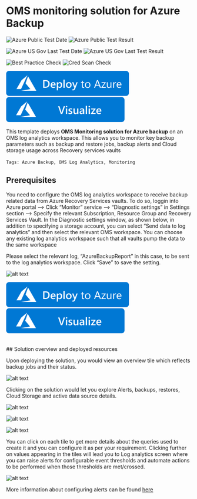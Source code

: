 # OMS monitoring solution for Azure Backup

![Azure Public Test Date](https://azurequickstartsservice.blob.core.windows.net/badges/101-backup-oms-monitoring/PublicLastTestDate.svg)
![Azure Public Test Result](https://azurequickstartsservice.blob.core.windows.net/badges/101-backup-oms-monitoring/PublicDeployment.svg)

![Azure US Gov Last Test Date](https://azurequickstartsservice.blob.core.windows.net/badges/101-backup-oms-monitoring/FairfaxLastTestDate.svg)
![Azure US Gov Last Test Result](https://azurequickstartsservice.blob.core.windows.net/badges/101-backup-oms-monitoring/FairfaxDeployment.svg)

![Best Practice Check](https://azurequickstartsservice.blob.core.windows.net/badges/101-backup-oms-monitoring/BestPracticeResult.svg)
![Cred Scan Check](https://azurequickstartsservice.blob.core.windows.net/badges/101-backup-oms-monitoring/CredScanResult.svg)

[![Deploy To Azure](https://raw.githubusercontent.com/Azure/azure-quickstart-templates/master/1-CONTRIBUTION-GUIDE/images/deploytoazure.svg?sanitize=true)](https://portal.azure.com/#create/Microsoft.Template/uri/https%3A%2F%2Fraw.githubusercontent.com%2FAzure%2Fazure-quickstart-templates%2Fmaster%2F101-backup-oms-monitoring%2Fazuredeploy.json)
[![Visualize](https://raw.githubusercontent.com/Azure/azure-quickstart-templates/master/1-CONTRIBUTION-GUIDE/images/visualizebutton.svg?sanitize=true)](http://armviz.io/#/?load=https%3A%2F%2Fraw.githubusercontent.com%2FAzure%2Fazure-quickstart-templates%2Fmaster%2F101-backup-oms-monitoring%2Fazuredeploy.json)

This template deploys **OMS Monitoring solution for Azure backup** on an OMS log
analytics workspace. This allows you to monitor key backup parameters such as
backup and restore jobs, backup alerts and Cloud storage usage across Recovery
services vaults

`Tags: Azure Backup, OMS Log Analytics, Monitoring`

## Prerequisites

You need to configure the OMS log analytics workspace to receive backup related
data from Azure Recovery Services vaults. To do so, loggin into Azure portal –>
Click “Monitor” service –> “Diagnostic settings” in Settings section –> Specify
the relevant Subscription, Resource Group and Recovery Services Vault. In the
Diagnostic settings window, as shown below, in addition to specifying a storage
account, you can select “Send data to log analytics” and then select the
relevant OMS workspace. You can choose any existing log analytics workspace such
that all vaults pump the data to the same workspace

Please select the relevant log, “AzureBackupReport” in this case, to be sent to
the log analytics workspace. Click “Save” to save the setting.

![alt text](images/DiagnosticSettings.JPG "Azure log analytics workspace diagnostic setting")
<br>

[![Deploy To Azure](https://raw.githubusercontent.com/Azure/azure-quickstart-templates/master/1-CONTRIBUTION-GUIDE/images/deploytoazure.svg?sanitize=true)](https://portal.azure.com/#create/Microsoft.Template/uri/https%3A%2F%2Fraw.githubusercontent.com%2FAzure%2Fazure-quickstart-templates%2Fmaster%2F101-backup-oms-monitoring%2Fazuredeploy.json)
[![Visualize](https://raw.githubusercontent.com/Azure/azure-quickstart-templates/master/1-CONTRIBUTION-GUIDE/images/visualizebutton.svg?sanitize=true)](http://armviz.io/#/?load=https%3A%2F%2Fraw.githubusercontent.com%2FAzure%2Fazure-quickstart-templates%2Fmaster%2F101-backup-oms-monitoring%2Fazuredeploy.json)

<br>
## Solution overview and deployed resources

Upon deploying the solution, you would view an overview tile which reflects
backup jobs and their status.

![alt text](images/OverviewTile.JPG "OMS Monitoring solution for Azure backup monitoring tile")

Clicking on the solution would let you explore Alerts, backups, restores, Cloud
Storage and active data source details.

![alt text](images/KeyBackupJobsParameters.jpg "OMS Monitoring solution for Azure backup alerts, backups, restores")

![alt text](images/ActiveDatasources.png "OMS Monitoring solution for Azure backup active data sources distribution")

![alt text](images/CloudStorageInGB.png "OMS Monitoring solution for Azure backup cloud storage distribution")

You can click on each tile to get more details about the queries used to create
it and you can configure it as per your requirement. Clicking further on values
appearing in the tiles will lead you to Log analytics screen where you can raise
alerts for configurable event thresholds and automate actions to be performed
when those thresholds are met/crossed.

![alt text](images/LogAnalyticsScreen.JPG "OMS Monitoring solution for Azure backup Log search")

More information about configuring alerts can be found
[here](https://docs.microsoft.com/azure/log-analytics/log-analytics-tutorial-response)
